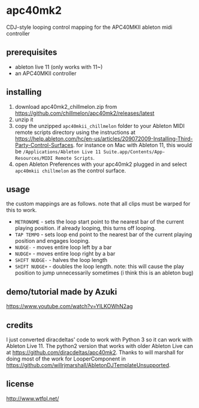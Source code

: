 # apc40mk2

CDJ-style looping control mapping for the APC40MKII ableton midi controller

## prerequisites

* ableton live 11 (only works with 11~)
* an APC40MKII controller

## installing

1. download apc40mk2_chillmelon.zip from https://github.com/chillmelon/apc40mk2/releases/latest
2. unzip it
3. copy the unzipped `apc40mkii_chillmelon` folder to your Ableton MIDI remote
   scripts directory using the instructions at
   https://help.ableton.com/hc/en-us/articles/209072009-Installing-Third-Party-Control-Surfaces.
   for instance on Mac with Ableton 11, this would be `/Applications/Ableton
   Live 11 Suite.app/Contents/App-Resources/MIDI Remote Scripts`.
4. open Ableton Preferences with your apc40mk2 plugged in and select `apc40mkii
   chillmelon` as the control surface.

## usage

the custom mappings are as follows. note that all clips must be warped for this
to work.

* `METRONOME` - sets the loop start point to the nearest bar of the current playing position. if already looping, this turns off looping.
* `TAP TEMPO` - sets loop end point to the nearest bar of the current playing position and engages looping.
* `NUDGE-` - moves entire loop left by a bar
* `NUDGE+` - moves entire loop right by a bar
* `SHIFT NUDGE-` - halves the loop length
* `SHIFT NUDGE+` - doubles the loop length. note: this will cause the play position to jump unnecessarily sometimes (i think this is an ableton bug)

## demo/tutorial made by Azuki

https://www.youtube.com/watch?v=YILKOWhN2ag

## credits

I just converted diracdeltas' code to work with Python 3 so it can work with Ableton Live 11. The python2 version that works with older Ableton Live can at https://github.com/diracdeltas/apc40mk2.
Thanks to will marshall for doing most of the work for LooperComponent in https://github.com/willrjmarshall/AbletonDJTemplateUnsupported.

## license

http://www.wtfpl.net/
